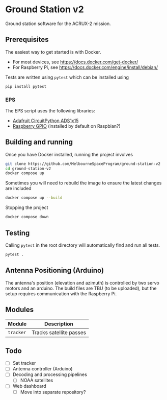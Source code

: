# Ground Station v2

Ground station software for the ACRUX-2 mission.

## Prerequisites

The easiest way to get started is with Docker.

- For most devices, see https://docs.docker.com/get-docker/
- For Raspberry Pi, see https://docs.docker.com/engine/install/debian/

Tests are written using `pytest` which can be installed using

```sh
pip install pytest
```

### EPS
The EPS script uses the following libraries:
- [Adafruit CircuitPython ADS1x15](https://github.com/adafruit/Adafruit_CircuitPython_ADS1x15.git)
- [Raspberry GPIO](https://sourceforge.net/p/raspberry-gpio-python/wiki/install/) (installed by default on Raspbian?)

## Building and running

Once you have Docker installed, running the project involves

```sh
git clone https://github.com/MelbourneSpaceProgram/ground-station-v2
cd ground-station-v2
docker compose up
```

Sometimes you will need to rebuild the image to ensure the latest changes are included

```sh
docker compose up --build
```

Stopping the project

```sh
docker compose down
```

## Testing

Calling `pytest` in the root directory will automatically find and run all tests.

```sh
pytest .
```

## Antenna Positioning (Arduino)
The antenna's position (elevation and azimuth) is controlled by two servo motors and an arduino. The build files are TBU (to be uploaded), but the setup requires communication with the Raspberry Pi.

## Modules

| Module    | Description             |
| --------- | ----------------------- |
| `tracker` | Tracks satellite passes |

## Todo

- [ ] Sat tracker
- [ ] Antenna controller (Arduino)
- [ ] Decoding and processing pipelines
  - [ ] NOAA satellites
- [ ] Web dashboard
  - [ ] Move into separate repository?
